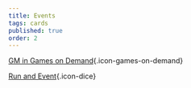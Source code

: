 ```yaml
---
title: Events
tags: cards
published: true
order: 2
---
```


[GM in Games on Demand](https://www.bigbadcon.com/games-on-demand/){.icon-games-on-demand}

[Run and Event](https://www.bigbadcon.com/run-an-event/){.icon-dice}

<!--[Games on Demand](https://www.bigbadcon.com/games-on-demand-how-it-works/){.icon-games-on-demand}-->
